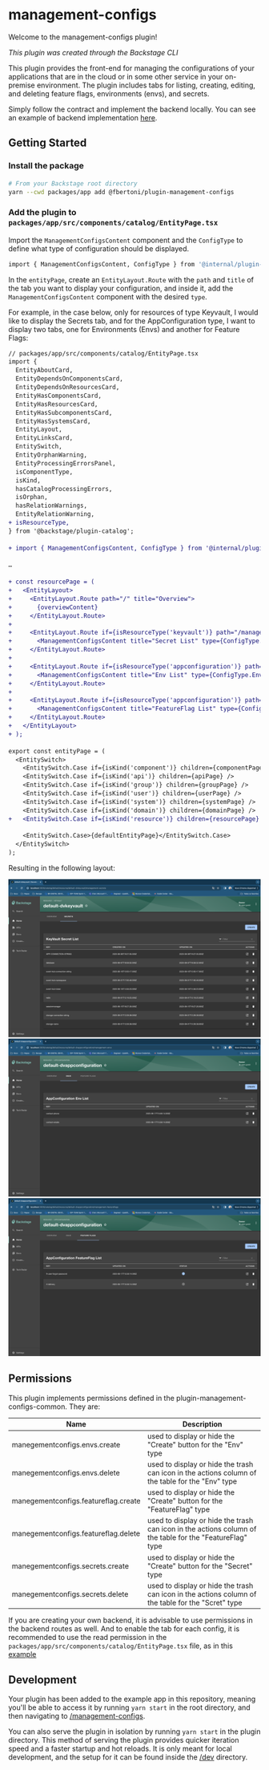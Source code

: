 # management-configs

Welcome to the management-configs plugin!

_This plugin was created through the Backstage CLI_

This plugin provides the front-end for managing the configurations of your applications that are in the cloud or in some other service in your on-premise environment. The plugin includes tabs for listing, creating, editing, and deleting feature flags, environments (envs), and secrets.

Simply follow the contract and implement the backend locally. You can see an example of backend implementation [here](../management-configs-backend/src/service/router.ts).

## Getting Started

### Install the package

```bash
# From your Backstage root directory
yarn --cwd packages/app add @fbertoni/plugin-management-configs
```

### Add the plugin to `packages/app/src/components/catalog/EntityPage.tsx`

Import the `ManagementConfigsContent` component and the `ConfigType` to define what type of configuration should be displayed.

```bash
import { ManagementConfigsContent, ConfigType } from '@internal/plugin-management-configs';
```

In the `entityPage`, create an `EntityLayout.Route` with the `path` and `title` of the tab you want to display your configuration, and inside it, add the `ManagementConfigsContent` component with the desired `type`.

For example, in the case below, only for resources of type Keyvault, I would like to display the Secrets tab, and for the AppConfiguration type, I want to display two tabs, one for Environments (Envs) and another for Feature Flags:

```diff
// packages/app/src/components/catalog/EntityPage.tsx
import {
  EntityAboutCard,
  EntityDependsOnComponentsCard,
  EntityDependsOnResourcesCard,
  EntityHasComponentsCard,
  EntityHasResourcesCard,
  EntityHasSubcomponentsCard,
  EntityHasSystemsCard,
  EntityLayout,
  EntityLinksCard,
  EntitySwitch,
  EntityOrphanWarning,
  EntityProcessingErrorsPanel,
  isComponentType,
  isKind,
  hasCatalogProcessingErrors,
  isOrphan,
  hasRelationWarnings,
  EntityRelationWarning,
+ isResourceType,
} from '@backstage/plugin-catalog';

+ import { ManagementConfigsContent, ConfigType } from '@internal/plugin-management-configs';

…

+ const resourcePage = (
+   <EntityLayout>
+     <EntityLayout.Route path="/" title="Overview">
+       {overviewContent}
+     </EntityLayout.Route>
+ 
+     <EntityLayout.Route if={isResourceType('keyvault')} path="/management-secrets" title="Secrets">
+       <ManagementConfigsContent title="Secret List" type={ConfigType.Secret} />
+     </EntityLayout.Route>
+ 
+     <EntityLayout.Route if={isResourceType('appconfiguration')} path="/management-envs" title="Envs">
+       <ManagementConfigsContent title="Env List" type={ConfigType.Env} />
+     </EntityLayout.Route>
+ 
+     <EntityLayout.Route if={isResourceType('appconfiguration')} path="/management-featureflags" title="Feature Flags">
+       <ManagementConfigsContent title="FeatureFlag List" type={ConfigType.FeatureFlag} />
+     </EntityLayout.Route>
+   </EntityLayout>
+ );

export const entityPage = (
  <EntitySwitch>
    <EntitySwitch.Case if={isKind('component')} children={componentPage} />
    <EntitySwitch.Case if={isKind('api')} children={apiPage} />
    <EntitySwitch.Case if={isKind('group')} children={groupPage} />
    <EntitySwitch.Case if={isKind('user')} children={userPage} />
    <EntitySwitch.Case if={isKind('system')} children={systemPage} />
    <EntitySwitch.Case if={isKind('domain')} children={domainPage} />
+   <EntitySwitch.Case if={isKind('resource')} children={resourcePage} />

    <EntitySwitch.Case>{defaultEntityPage}</EntitySwitch.Case>
  </EntitySwitch>
);

```

Resulting in the following layout:

![Management Screts](docs/management-screts.png)
![Management Envs](docs/management-envs.png)
![Management Feature Flags](docs/management-feature-flags.png)


## Permissions

This plugin implements permissions defined in the plugin-management-configs-common. They are:

| Name   | Description |
|--------|-------|
| manegementconfigs.envs.create  | used to display or hide the "Create" button for the "Env" type |
| manegementconfigs.envs.delete  | used to display or hide the trash can icon in the actions column of the table for the "Env" type |
| manegementconfigs.featureflag.create  | used to display or hide the "Create" button for the "FeatureFlag" type |
| manegementconfigs.featureflag.delete  | used to display or hide the trash can icon in the actions column of the table for the "FeatureFlag" type |
| manegementconfigs.secrets.create  | used to display or hide the "Create" button for the "Secret" type |
| manegementconfigs.secrets.delete  | used to display or hide the trash can icon in the actions column of the table for the "Scret" type |

If you are creating your own backend, it is advisable to use permissions in the backend routes as well.
And to enable the tab for each config, it is recommended to use the read permission in the `packages/app/src/components/catalog/EntityPage.tsx` file, as in this [example](../../packages/app/src/components/catalog/EntityPage.tsx)

## Development

Your plugin has been added to the example app in this repository, meaning you'll be able to access it by running `yarn start` in the root directory, and then navigating to [/management-configs](http://localhost:3000/management-configs).

You can also serve the plugin in isolation by running `yarn start` in the plugin directory.
This method of serving the plugin provides quicker iteration speed and a faster startup and hot reloads.
It is only meant for local development, and the setup for it can be found inside the [/dev](./dev) directory.
